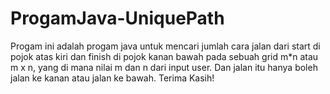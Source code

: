 # ProgamJava-UniquePath

Progam ini adalah progam java untuk mencari jumlah cara jalan dari start di pojok atas kiri dan finish di pojok kanan bawah pada sebuah grid m*n atau m x n, yang di mana nilai m dan n dari input user. Dan jalan itu hanya boleh jalan ke kanan atau jalan ke bawah. Terima Kasih!
